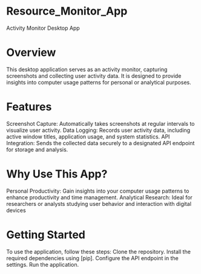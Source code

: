 # Resource_Monitor_App
Activity Monitor Desktop App
# Overview
This desktop application serves as an activity monitor, capturing screenshots and collecting user activity data. It is designed to provide insights into computer usage patterns for personal or analytical purposes.
# Features
Screenshot Capture: Automatically takes screenshots at regular intervals to visualize user activity.
Data Logging: Records user activity data, including active window titles, application usage, and system statistics.
API Integration: Sends the collected data securely to a designated API endpoint for storage and analysis.
# Why Use This App?
Personal Productivity: Gain insights into your computer usage patterns to enhance productivity and time management.
Analytical Research: Ideal for researchers or analysts studying user behavior and interaction with digital devices

# Getting Started
To use the application, follow these steps:
Clone the repository.
Install the required dependencies using [pip].
Configure the API endpoint in the settings.
Run the application.

